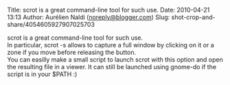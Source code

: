 Title: scrot is a great command-line tool for such use.
Date: 2010-04-21 13:13
Author: Aurélien Naldi (noreply@blogger.com)
Slug: shot-crop-and-share/4054605927907025703

scrot is a great command-line tool for such use.  
In particular, scrot -s allows to capture a full window by clicking on
it or a zone if you move before releasing the button.  
You can easilly make a small script to launch scrot with this option and
open the resulting file in a viewer. It can still be launched using
gnome-do if the script is in your \$PATH :)

